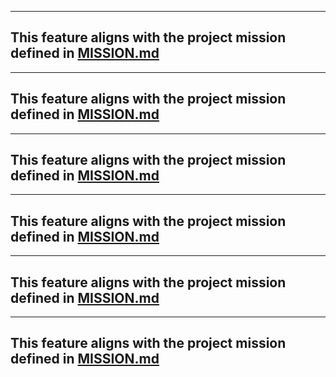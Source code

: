
---
This feature aligns with the project mission defined in [MISSION.md](../MISSION.md)
---

---
This feature aligns with the project mission defined in [MISSION.md](../MISSION.md)
---

---
This feature aligns with the project mission defined in [MISSION.md](../MISSION.md)
---

---
This feature aligns with the project mission defined in [MISSION.md](../MISSION.md)
---

---
This feature aligns with the project mission defined in [MISSION.md](../MISSION.md)
---

---
This feature aligns with the project mission defined in [MISSION.md](../MISSION.md)
---
